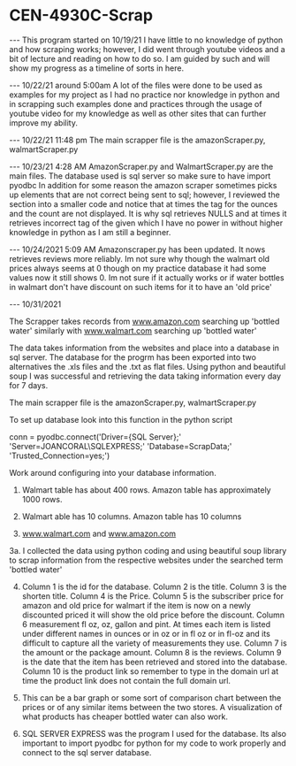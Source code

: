# CEN-4930C-Scrap

--- This program started on 10/19/21
I have little to no knowledge of python and how scraping works; however, I did went through youtube videos and a bit of lecture and reading on how to do so.
I am guided by such and will show my progress as a timeline of sorts in here.

--- 10/22/21 around 5:00am
A lot of the files were done to be used as examples for my project as I had no practice nor knowledge in python and in scrapping such examples done and practices through the usage of youtube video for my knowledge as well as other sites that can further improve my ability.

--- 10/22/21 11:48 pm
The main scrapper file is the amazonScraper.py, walmartScraper.py

--- 10/23/21 4:28 AM
AmazonScraper.py and WalmartScraper.py are the main files. The database used is sql server so make sure to have import pyodbc
In addition for some reason the amazon scraper sometimes picks up elements that are not correct being sent to sql; however, I reviewed the section into a smaller code
and notice that at times the tag for the ounces and the count are not displayed. It is why sql retrieves NULLS and at times it retrieves incorrect tag of the given which I have no power in without higher knowledge in python as I am still a beginner.

--- 10/24/2021 5:09 AM
Amazonscraper.py has been updated. It nows retrieves reviews more reliably.
Im not sure why though the walmart old prices always seems at 0 though on my practice database it had some values now it still shows 0.
Im not sure if it actually works or if water bottles in walmart don't have discount on such items for it to have an 'old price'


--- 10/31/2021

The Scrapper takes records from www.amazon.com searching up 'bottled water' similarly with www.walmart.com searching up 'bottled water'

The data takes information from the websites and place into a database in sql server. The database for the progrm has been exported into two alternatives
the .xls files and the .txt as flat files.
Using python and beautiful soup I was successful and retrieving the data taking information every day for 7 days.

The main scrapper file is the amazonScraper.py, walmartScraper.py

To set up database look into this function in the python script

conn = pyodbc.connect('Driver={SQL Server};'
                      'Server=JOANCORAL\SQLEXPRESS;'
                      'Database=ScrapData;'
                      'Trusted_Connection=yes;')
                      
Work around configuring into your database information.



1. Walmart table has about 400 rows. Amazon table has approximately 1000 rows.

2. Walmart able has 10 columns. Amazon table has 10 columns

3. www.walmart.com and www.amazon.com

3a. I collected the data using python coding and using beautiful soup library to scrap information from the respective websites under the searched term 'bottled water'

4. Column 1 is the id for the database. Column 2 is the title. Column 3 is the shorten title. Column 4 is the Price. Column 5 is the subscriber price for amazon and old price for walmart if the item is now on a newly discounted priced it will show the old price before the discount. Column 6 measurement fl oz, oz, gallon and pint. At times each item is listed under different names in ounces or in oz or in fl oz or in fl-oz and its difficult to capture all the variety of measurements they use. Column 7 is the amount or the package amount. Column 8 is the reviews. Column 9 is the date that the item has been retrieved and stored into the database. Column 10 is the product link so remember to type in the domain url at time the product link does not contain the full domain url.

5. This can be a bar graph or some sort of comparison chart between the prices or of any similar items between the two stores. A visualization of what products has cheaper bottled water can also work.

6. SQL SERVER EXPRESS was the program I used for the database. Its also important to import pyodbc for python for my code to work properly and connect to the sql server database.

